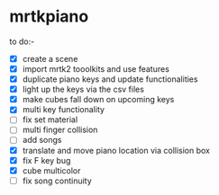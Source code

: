 # mrtkpiano

to do:-
- [x] create a scene
- [x] import mrtk2 tooolkits and use features
- [x] duplicate piano keys and update functionalities
- [x] light up the keys via the csv files
- [x] make cubes fall down on upcoming keys
- [x] multi key functionality
- [ ] fix set material
- [ ] multi finger collision
- [ ] add songs
- [x] translate and move piano location via collision box
- [x] fix F key bug
- [x] cube multicolor
- [ ] fix song continuity
